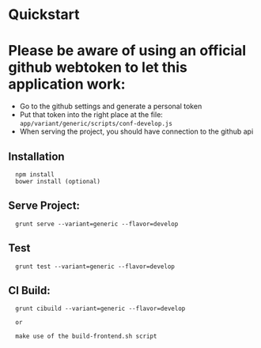 # Quickstart

# Please be aware of using an official github webtoken to let this application work:
- Go to the github settings and generate a personal token
- Put that token into the right place at the file: ```app/variant/generic/scripts/conf-develop.js```
- When serving the project, you should have connection to the github api

## Installation
```
  npm install
  bower install (optional)
```

## Serve Project:

```
  grunt serve --variant=generic --flavor=develop
```

## Test
```
  grunt test --variant=generic --flavor=develop
```

## CI Build:

```
  grunt cibuild --variant=generic --flavor=develop

  or

  make use of the build-frontend.sh script
```
